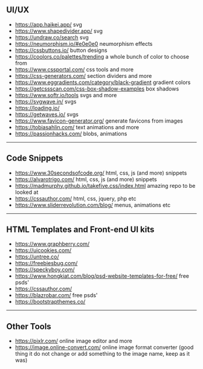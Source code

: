 ## UI/UX
- <https://app.haikei.app/> svg 
- <https://www.shapedivider.app/> svg
- <https://undraw.co/search> svg
- <https://neumorphism.io/#e0e0e0> neumorphism effects
- <https://cssbuttons.io/> button designs
- <https://coolors.co/palettes/trending> a whole bunch of color to choose from
- <https://www.cssportal.com/> css tools and more
- <https://css-generators.com/> section dividers and more
- <https://www.eggradients.com/category/black-gradient> gradient colors
- <https://getcssscan.com/css-box-shadow-examples> box shadows
- <https://www.softr.io/tools> svgs and more
- <https://svgwave.in/> svgs
- <https://loading.io/>
- <https://getwaves.io/> svgs
- <https://www.favicon-generator.org/> generate favicons from images
- <https://tobiasahlin.com/> text animations and more
- <https://passionhacks.com/> blobs, animations

---

## Code Snippets
- <https://www.30secondsofcode.org/> html, css, js (and more) snippets
- <https://alvarotrigo.com/> html, css, js (and more) snippets
- <https://madmurphy.github.io/takefive.css/index.html> amazing repo to be looked at
- <https://cssauthor.com/> html, css, jquery, php etc
- <https://www.sliderrevolution.com/blog/> menus, animations etc

---

## HTML Templates and Front-end UI kits
- <https://www.graphberry.com/>
- <https://uicookies.com/>
- <https://untree.co/>
- <https://freebiesbug.com/>
- <https://speckyboy.com/>
- <https://www.hongkiat.com/blog/psd-website-templates-for-free/> free psds'
- <https://cssauthor.com/>
- <https://blazrobar.com/> free psds'
- <https://bootstrapthemes.co/>

---

## Other Tools
- <https://pixlr.com/> online image editor and more
- <https://image.online-convert.com/> online image format converter (good thing it do not change or add something to the image name, keep as it was)
